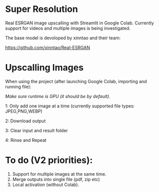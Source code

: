 # Super Resolution
Real ESRGAN image upscalling with Streamlit in Google Colab.
Currently support for videos and multiple images is being investigated.

The base model is devoloped by xinntao and their team:

https://github.com/xinntao/Real-ESRGAN

# Upscalling Images
When using the project (after launching Google Colab, importing and running file):

*Make sure runtime is GPU (it should be by default).*

1: Only add one image at a time (currently supported file types: JPEG,PNG,WEBP)

2: Download output 

3: Clear input and result folder

4: Rinse and Repeat

# To do (V2 priorities):
1. Support for multiple images at the same time.
2. Merge outputs into single file (pdf, zip etc)
3. Local activation (without Colab).
